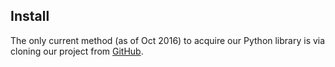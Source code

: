 Install
-------

The only current method (as of Oct 2016) to acquire our Python library is via cloning our project from
[GitHub](https://github.com/NMTHydro/Recharge).